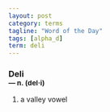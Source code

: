 ```yaml
---
layout: post
category: terms
tagline: "Word of the Day"
tags: [alpha_d]
term: deli
---
```


<h3>Deli<br/> <small>&mdash; n. (del<span>&middot;</span>i)</small></h3>
<p><ol>
<li>a valley vowel</li>
</ol></p>
